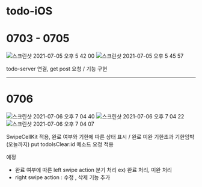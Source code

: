 # todo-iOS

# 0703 - 0705

![스크린샷 2021-07-05 오후 5 42 00](https://user-images.githubusercontent.com/73145656/124443718-df006c80-ddb8-11eb-8958-dc9619e53521.png)
![스크린샷 2021-07-05 오후 5 45 57](https://user-images.githubusercontent.com/73145656/124443728-e0ca3000-ddb8-11eb-98de-c3fd84fa96a7.png)

todo-server 연결,
get post 요청 / 기능 구현

---

# 0706

![스크린샷 2021-07-06 오후 7 04 40](https://user-images.githubusercontent.com/73145656/124582678-31ab5880-de8d-11eb-8ed0-6ec87007ccfb.png)
![스크린샷 2021-07-06 오후 7 04 22](https://user-images.githubusercontent.com/73145656/124582685-33751c00-de8d-11eb-9b04-b7fe415f6075.png)
![스크린샷 2021-07-06 오후 7 04 07](https://user-images.githubusercontent.com/73145656/124582689-340db280-de8d-11eb-99f1-85021984e5ef.png)

SwipeCellKit 적용,
완료 여부와 기한에 따른 상태 표시 / 완료 미완 기한초과 기한임박(오늘까지)
put todoIsClear:id 메소드 요청 적용

예정
- 완료 여부에 따른 left swipe action 분기 처리 ex) 완료 처리, 미완 처리
- right swipe action : 수정 , 삭제 기능 추가
